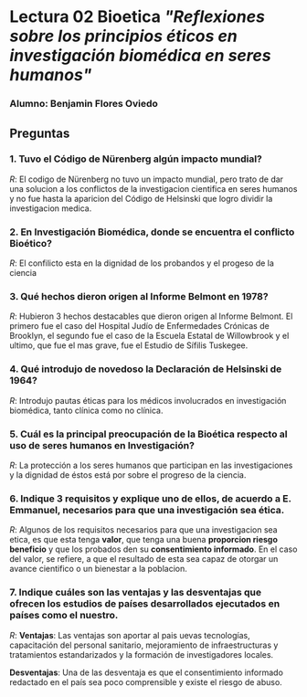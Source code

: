 # Lectura 02 Bioetica _"Reflexiones sobre los principios éticos en investigación biomédica en seres humanos"_

### Alumno: Benjamin Flores Oviedo 
## Preguntas

### 1.	Tuvo el Código de Nürenberg algún impacto mundial? 
_R_: El codigo de Nürenberg no tuvo un impacto mundial, pero trato de dar una solucion a los conflictos de la investigacion cientifica en seres humanos y no fue hasta la aparicion del Código de Helsinski que logro dividir la investigacion medica.  
### 2.	En Investigación Biomédica, donde se encuentra el conflicto Bioético?
_R_: El confilicto esta en la dignidad de los probandos y el progeso de la ciencia 
### 3.	Qué hechos dieron origen al Informe Belmont en 1978?
_R_: Hubieron 3 hechos destacables que dieron origen al Informe Belmont. El primero fue el caso del Hospital Judío de Enfermedades Crónicas de Brooklyn, el segundo fue  el caso de la Escuela Estatal de Willowbrook y el ultimo, que fue el mas grave, fue el Estudio de Sífilis Tuskegee.  
### 4.	Qué introdujo de novedoso la Declaración de Helsinski de 1964?
_R_: Introdujo pautas éticas para los médicos involucrados en investigación biomédica, tanto clínica como no clínica.
### 5.	Cuál es la principal preocupación de la Bioética respecto al uso de seres humanos en Investigación?
_R_: La protección a los seres humanos que participan en las investigaciones y la dignidad de éstos está por sobre el progreso de la ciencia.
### 6.	Indique 3 requisitos y explique uno de ellos, de acuerdo a E. Emmanuel, necesarios para que una investigación sea ética.
_R_:  Algunos de los requisitos necesarios para que una investigacion sea etica, es que esta tenga __valor__, que tenga una buena __proporcion riesgo beneficio__ y que los probados den su __consentimiento informado__. En el caso del valor, se refiere, a que el resultado de esta sea capaz de otorgar un avance cientifico o un bienestar a la poblacion.  
### 7.	Indique cuáles son las ventajas y las desventajas que ofrecen los estudios de países desarrollados ejecutados en países como el nuestro.
_R_: __Ventajas__: Las ventajas son aportar al pais uevas tecnologías, capacitación del personal sanitario, mejoramiento de infraestructuras y tratamientos estandarizados y la formación de investigadores locales.
    
   __Desventajas__: Una de las desventaja es que el consentimiento informado redactado en el país sea poco comprensible y existe el riesgo de abuso.
